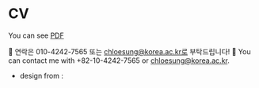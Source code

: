 # CV

You can see [PDF](https://raw.githubusercontent.com/chloesung/CV/Youji_s_CV.pdf)

💬 연락은 010-4242-7565 또는 chloesung@korea.ac.kr로 부탁드립니다!
💬 You can contact me with +82-10-4242-7565 or chloesung@korea.ac.kr.

- design from : 
